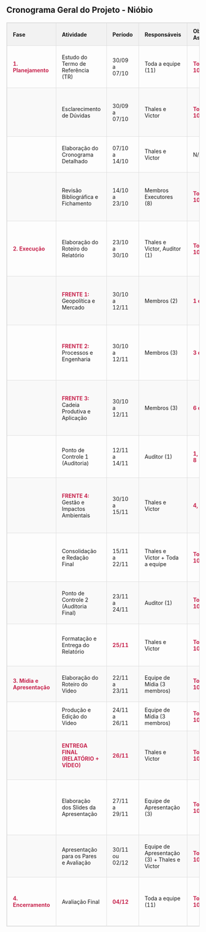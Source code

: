 <!DOCTYPE html>
<html lang="pt-BR">
<head>
<meta charset="UTF-8">
<title>Cronograma do Projeto - Nióbio</title>
<style>
    /* Estilos básicos para a tabela - compatível com MkDocs */
    table {
        width: 100%;
        border-collapse: collapse;
        margin: 20px 0;
        font-size: 1em;
        font-family: -apple-system, BlinkMacSystemFont, "Segoe UI", Roboto, "Helvetica Neue", Arial, sans-serif;
    }
    table, th, td {
        border: 1px solid #ddd;
    }
    th, td {
        padding: 12px 15px;
        text-align: left;
    }
    thead tr {
        background-color: #f2f2f2;
    }
    tbody tr:nth-child(even) {
        background-color: #f9f9f9;
    }
    tbody tr:hover {
        background-color: #f1f1f1;
    }
    td strong {
        font-weight: bold;
        color: #c7254e; /* Cor para destaque */
    }
</style>
</head>
<body>

<h2>Cronograma Geral do Projeto - Nióbio</h2>

<table>
    <thead>
        <tr>
            <th>Fase</th>
            <th>Atividade</th>
            <th>Período</th>
            <th>Responsáveis</th>
            <th>Objetivo(s) Associado(s)</th>
            <th>Entregável / Observações</th>
        </tr>
    </thead>
    <tbody>
        <tr>
            <td><strong>1. Planejamento</strong></td>
            <td>Estudo do Termo de Referência (TR)</td>
            <td>30/09 a 07/10</td>
            <td>Toda a equipe (11)</td>
            <td><strong>Todos (1-10)</strong></td>
            <td>Leitura e compreensão de todos os 10 objetivos específicos.</td>
        </tr>
        <tr>
            <td></td>
            <td>Esclarecimento de Dúvidas</td>
            <td>30/09 a 07/10</td>
            <td>Thales e Victor</td>
            <td><strong>Todos (1-10)</strong></td>
            <td>Consolidar e buscar respostas para as dúvidas da equipe.</td>
        </tr>
        <tr>
            <td></td>
            <td>Elaboração do Cronograma Detalhado</td>
            <td>07/10 a 14/10</td>
            <td>Thales e Victor</td>
            <td>N/A</td>
            <td>Ferramenta de organização do projeto.</td>
        </tr>
        <tr>
            <td></td>
            <td>Revisão Bibliográfica e Fichamento</td>
            <td>14/10 a 23/10</td>
            <td>Membros Executores (8)</td>
            <td><strong>Todos (1-10)</strong></td>
            <td>Pesquisa aprofundada para embasar a execução de todos os objetivos.</td>
        </tr>
        <tr>
            <td><strong>2. Execução</strong></td>
            <td>Elaboração do Roteiro do Relatório</td>
            <td>23/10 a 30/10</td>
            <td>Thales e Victor, Auditor (1)</td>
            <td><strong>Todos (1-10)</strong></td>
            <td>Criação da estrutura que conectará todos os objetivos no documento final.</td>
        </tr>
        <tr>
            <td></td>
            <td><strong>FRENTE 1:</strong> Geopolítica e Mercado</td>
            <td>30/10 a 12/11</td>
            <td>Membros (2)</td>
            <td><strong>1 e 2</strong></td>
            <td>Entregas 1 (Mapas de jazidas) e 2 (Dados de demanda e estimativa).</td>
        </tr>
        <tr>
            <td></td>
            <td><strong>FRENTE 2:</strong> Processos e Engenharia</td>
            <td>30/10 a 12/11</td>
            <td>Membros (3)</td>
            <td><strong>3 e 8</strong></td>
            <td>Entregas 3 (Fluxograma de extração) e 8 (Fluxograma de fabricação).</td>
        </tr>
        <tr>
            <td></td>
            <td><strong>FRENTE 3:</strong> Cadeia Produtiva e Aplicação</td>
            <td>30/10 a 12/11</td>
            <td>Membros (3)</td>
            <td><strong>6 e 7</strong></td>
            <td>Entregas 6 (Identificação do componente) e 7 (Estrutura da cadeia produtiva).</td>
        </tr>
        <tr>
            <td></td>
            <td>Ponto de Controle 1 (Auditoria)</td>
            <td>12/11 a 14/11</td>
            <td>Auditor (1)</td>
            <td><strong>1, 2, 3, 6, 7, 8</strong></td>
            <td>Revisão do material preliminar das Frentes 1, 2 e 3.</td>
        </tr>
        <tr>
            <td></td>
            <td><strong>FRENTE 4:</strong> Gestão e Impactos Ambientais</td>
            <td>30/10 a 15/11</td>
            <td>Thales e Victor</td>
            <td><strong>4, 5, 9 e 10</strong></td>
            <td>Entregas 4, 5, 9 e 10 (Quadros sobre riscos, impactos e instrumentos de gestão).</td>
        </tr>
        <tr>
            <td></td>
            <td>Consolidação e Redação Final</td>
            <td>15/11 a 22/11</td>
            <td>Thales e Victor + Toda a equipe</td>
            <td><strong>Todos (1-10)</strong></td>
            <td>Unificação do trabalho das frentes em um relatório único e coeso.</td>
        </tr>
        <tr>
            <td></td>
            <td>Ponto de Controle 2 (Auditoria Final)</td>
            <td>23/11 a 24/11</td>
            <td>Auditor (1)</td>
            <td><strong>Todos (1-10)</strong></td>
            <td>Revisão completa do rascunho final do relatório.</td>
        </tr>
        <tr>
            <td></td>
            <td>Formatação e Entrega do Relatório</td>
            <td><strong>25/11</strong></td>
            <td>Thales e Victor</td>
            <td><strong>Todos (1-10)</strong></td>
            <td><strong>Entrega do Relatório. Prazo final: 25/11 às 22h.</strong></td>
        </tr>
        <tr>
            <td><strong>3. Mídia e Apresentação</strong></td>
            <td>Elaboração do Roteiro do Vídeo</td>
            <td>22/11 a 23/11</td>
            <td>Equipe de Mídia (3 membros)</td>
            <td><strong>Todos (1-10)</strong></td>
            <td>O vídeo é um resumo visual de todo o trabalho.</td>
        </tr>
        <tr>
            <td></td>
            <td>Produção e Edição do Vídeo</td>
            <td>24/11 a 26/11</td>
            <td>Equipe de Mídia (3 membros)</td>
            <td><strong>Todos (1-10)</strong></td>
            <td>Execução do resumo visual do projeto.</td>
        </tr>
        <tr>
            <td></td>
            <td><strong>ENTREGA FINAL (RELATÓRIO + VÍDEO)</strong></td>
            <td><strong>26/11</strong></td>
            <td>Thales e Victor</td>
            <td><strong>Todos (1-10)</strong></td>
            <td><strong>Upload dos arquivos finais no Teams. Prazo final: 26/11 às 22h.</strong></td>
        </tr>
        <tr>
            <td></td>
            <td>Elaboração dos Slides da Apresentação</td>
            <td>27/11 a 29/11</td>
            <td>Equipe de Apresentação (3)</td>
            <td><strong>Todos (1-10)</strong></td>
            <td>A apresentação sintetiza os principais pontos de todos os objetivos.</td>
        </tr>
        <tr>
            <td></td>
            <td>Apresentação para os Pares e Avaliação</td>
            <td>30/11 ou 02/12</td>
            <td>Equipe de Apresentação (3) + Thales e Victor</td>
            <td><strong>Todos (1-10)</strong></td>
            <td>Apresentação oral do trabalho completo para a turma.</td>
        </tr>
        <tr>
            <td><strong>4. Encerramento</strong></td>
            <td>Avaliação Final</td>
            <td><strong>04/12</strong></td>
            <td>Toda a equipe (11)</td>
            <td><strong>Todos (1-10)</strong></td>
            <td>Participação na sessão de feedback e avaliação final do projeto.</td>
        </tr>
    </tbody>
</table>

</body>
</html>